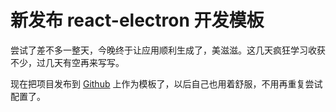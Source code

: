 # 新发布 react-electron 开发模板

尝试了差不多一整天，今晚终于让应用顺利生成了，美滋滋。这几天疯狂学习收获不少，过几天有空再来写写。

现在把项目发布到 [Github](https://github.com/purple4pur/react-electron-templete) 上作为模板了，以后自己也用着舒服，不用再重复尝试配置了。
